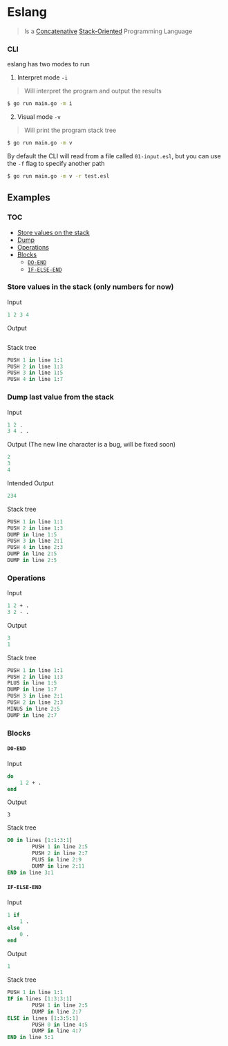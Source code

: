 # Eslang

> Is a [Concatenative](https://en.wikipedia.org/wiki/Concatenative_programming_language) [Stack-Oriented](https://en.wikipedia.org/wiki/Stack-oriented_programming) Programming Language

### CLI

eslang has two modes to run

1. Interpret mode `-i`

> Will interpret the program and output the results

```bash
$ go run main.go -m i
```

2. Visual mode `-v`

> Will print the program stack tree

```bash
$ go run main.go -m v
```

By default the CLI will read from a file called `01-input.esl`, but you can use the `-f` flag to specify another path

```bash
$ go run main.go -m v -r test.esl
```

## Examples

### TOC

+ [Store values on the stack](#push)
+ [Dump](#dump)
+ [Operations](#operations)
+ [Blocks](#blocks)
    - [`DO-END`](#do-end)
    - [`IF-ELSE-END`](#if-else-end)

### Store values in the stack (only numbers for now) <a name="push" />

Input

```pascal
1 2 3 4
```

Output

```pascal
```

Stack tree

```pascal
PUSH 1 in line 1:1
PUSH 2 in line 1:3
PUSH 3 in line 1:5
PUSH 4 in line 1:7
```

### Dump last value from the stack <a name="dump" />

Input

```pascal
1 2 .
3 4 . .
```

Output (The new line character is a bug, will be fixed soon)

```pascal
2
3
4
```

Intended Output

```pascal
234
```

Stack tree

```pascal
PUSH 1 in line 1:1
PUSH 2 in line 1:3
DUMP in line 1:5
PUSH 3 in line 2:1
PUSH 4 in line 2:3
DUMP in line 2:5
DUMP in line 2:5
```

### Operations <a name="operations" />

Input

```pascal
1 2 + .
3 2 - .
```

Output

```pascal
3
1
```

Stack tree

```pascal
PUSH 1 in line 1:1
PUSH 2 in line 1:3
PLUS in line 1:5
DUMP in line 1:7
PUSH 3 in line 2:1
PUSH 2 in line 2:3
MINUS in line 2:5
DUMP in line 2:7
```

### Blocks <a name="block" />


#### `DO-END` <a name="do-end" />

Input

```pascal
do
    1 2 + .
end
```

Output

```
3
```

Stack tree

```pascal
DO in lines [1:1:3:1]
        PUSH 1 in line 2:5
        PUSH 2 in line 2:7
        PLUS in line 2:9
        DUMP in line 2:11
END in line 3:1
```

#### `IF-ELSE-END` <a name="if-else-end" />

Input

```pascal
1 if
    1 .
else
    0 .
end
```

Output

```pascal
1
```

Stack tree

```pascal
PUSH 1 in line 1:1
IF in lines [1:3:3:1]
        PUSH 1 in line 2:5
        DUMP in line 2:7
ELSE in lines [1:3:5:1]
        PUSH 0 in line 4:5
        DUMP in line 4:7
END in line 5:1
```
